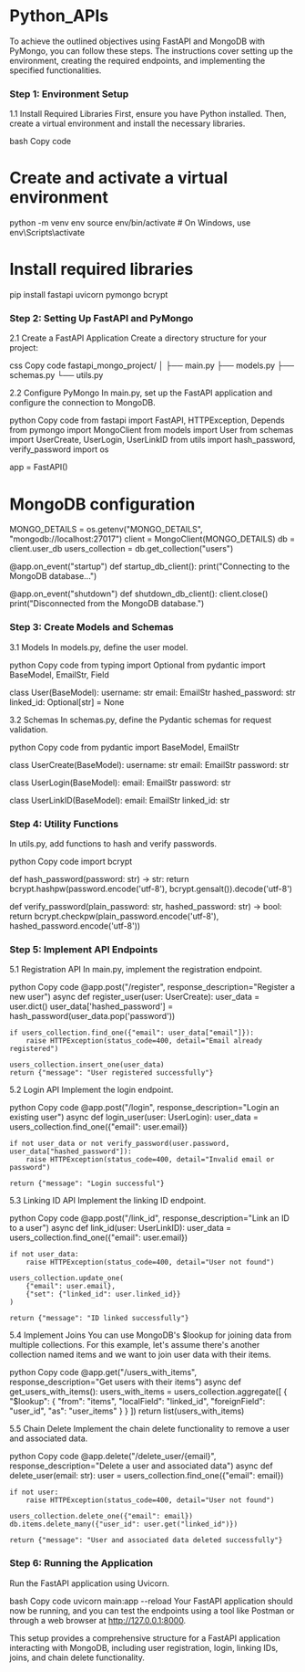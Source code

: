 # Python_APIs

To achieve the outlined objectives using FastAPI and MongoDB with PyMongo, you can follow these steps. The instructions cover setting up the environment, creating the required endpoints, and implementing the specified functionalities.

### Step 1: Environment Setup
1.1 Install Required Libraries
First, ensure you have Python installed. Then, create a virtual environment and install the necessary libraries.

bash
Copy code
# Create and activate a virtual environment
python -m venv env
source env/bin/activate  # On Windows, use env\Scripts\activate

# Install required libraries
pip install fastapi uvicorn pymongo bcrypt

### Step 2: Setting Up FastAPI and PyMongo

2.1 Create a FastAPI Application
Create a directory structure for your project:

css
Copy code
fastapi_mongo_project/
│
├── main.py
├── models.py
├── schemas.py
└── utils.py

2.2 Configure PyMongo
In main.py, set up the FastAPI application and configure the connection to MongoDB.

python
Copy code
from fastapi import FastAPI, HTTPException, Depends
from pymongo import MongoClient
from models import User
from schemas import UserCreate, UserLogin, UserLinkID
from utils import hash_password, verify_password
import os

app = FastAPI()

# MongoDB configuration
MONGO_DETAILS = os.getenv("MONGO_DETAILS", "mongodb://localhost:27017")
client = MongoClient(MONGO_DETAILS)
db = client.user_db
users_collection = db.get_collection("users")

@app.on_event("startup")
def startup_db_client():
    print("Connecting to the MongoDB database...")

@app.on_event("shutdown")
def shutdown_db_client():
    client.close()
    print("Disconnected from the MongoDB database.")

### Step 3: Create Models and Schemas

3.1 Models
In models.py, define the user model.

python
Copy code
from typing import Optional
from pydantic import BaseModel, EmailStr, Field

class User(BaseModel):
    username: str
    email: EmailStr
    hashed_password: str
    linked_id: Optional[str] = None

3.2 Schemas
In schemas.py, define the Pydantic schemas for request validation.

python
Copy code
from pydantic import BaseModel, EmailStr

class UserCreate(BaseModel):
    username: str
    email: EmailStr
    password: str

class UserLogin(BaseModel):
    email: EmailStr
    password: str

class UserLinkID(BaseModel):
    email: EmailStr
    linked_id: str

### Step 4: Utility Functions
In utils.py, add functions to hash and verify passwords.

python
Copy code
import bcrypt

def hash_password(password: str) -> str:
    return bcrypt.hashpw(password.encode('utf-8'), bcrypt.gensalt()).decode('utf-8')

def verify_password(plain_password: str, hashed_password: str) -> bool:
    return bcrypt.checkpw(plain_password.encode('utf-8'), hashed_password.encode('utf-8'))

### Step 5: Implement API Endpoints

5.1 Registration API
In main.py, implement the registration endpoint.

python
Copy code
@app.post("/register", response_description="Register a new user")
async def register_user(user: UserCreate):
    user_data = user.dict()
    user_data['hashed_password'] = hash_password(user_data.pop('password'))

    if users_collection.find_one({"email": user_data["email"]}):
        raise HTTPException(status_code=400, detail="Email already registered")

    users_collection.insert_one(user_data)
    return {"message": "User registered successfully"}

5.2 Login API
Implement the login endpoint.

python
Copy code
@app.post("/login", response_description="Login an existing user")
async def login_user(user: UserLogin):
    user_data = users_collection.find_one({"email": user.email})

    if not user_data or not verify_password(user.password, user_data["hashed_password"]):
        raise HTTPException(status_code=400, detail="Invalid email or password")

    return {"message": "Login successful"}

5.3 Linking ID API
Implement the linking ID endpoint.

python
Copy code
@app.post("/link_id", response_description="Link an ID to a user")
async def link_id(user: UserLinkID):
    user_data = users_collection.find_one({"email": user.email})

    if not user_data:
        raise HTTPException(status_code=400, detail="User not found")

    users_collection.update_one(
        {"email": user.email},
        {"set": {"linked_id": user.linked_id}}
    )

    return {"message": "ID linked successfully"}

5.4 Implement Joins
You can use MongoDB's $lookup for joining data from multiple collections. For this example, let's assume there's another collection named items and we want to join user data with their items.

python
Copy code
@app.get("/users_with_items", response_description="Get users with their items")
async def get_users_with_items():
    users_with_items = users_collection.aggregate([
        {
            "$lookup": {
                "from": "items",
                "localField": "linked_id",
                "foreignField": "user_id",
                "as": "user_items"
            }
        }
    ])
    return list(users_with_items)

5.5 Chain Delete
Implement the chain delete functionality to remove a user and associated data.

python
Copy code
@app.delete("/delete_user/{email}", response_description="Delete a user and associated data")
async def delete_user(email: str):
    user = users_collection.find_one({"email": email})

    if not user:
        raise HTTPException(status_code=400, detail="User not found")

    users_collection.delete_one({"email": email})
    db.items.delete_many({"user_id": user.get("linked_id")})

    return {"message": "User and associated data deleted successfully"}

### Step 6: Running the Application
Run the FastAPI application using Uvicorn.

bash
Copy code
uvicorn main:app --reload
Your FastAPI application should now be running, and you can test the endpoints using a tool like Postman or through a web browser at http://127.0.0.1:8000.

This setup provides a comprehensive structure for a FastAPI application interacting with MongoDB, including user registration, login, linking IDs, joins, and chain delete functionality.
